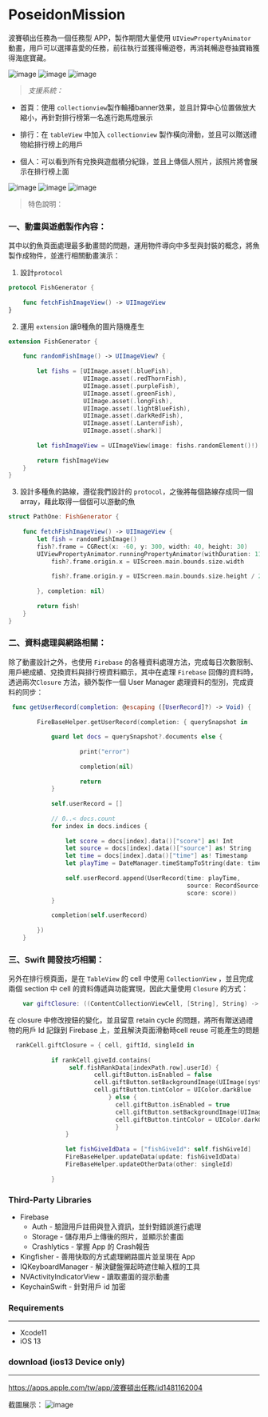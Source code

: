 # PoseidonMission
波賽頓出任務為一個任務型 APP，製作期間大量使用 `UIViewPropertyAnimator` 動畫，用戶可以選擇喜愛的任務，前往執行並獲得暢遊卷，再消耗暢遊卷抽寶箱獲得海底寶藏。

![image](https://github.com/kbl26amy/PoseidonMission/blob/master/fishing.gif?raw=true)
![image](https://github.com/kbl26amy/PoseidonMission/blob/master/map.gif?raw=true)
![image](https://github.com/kbl26amy/PoseidonMission/blob/master/jellyFish.gif?raw=true)


>*支援系統：* 
     
*  首頁：使用 `collectionview`製作輪播banner效果，並且計算中心位置做放大縮小，再針對排行榜第一名進行跑馬燈展示
     
*  排行：在 `tableView` 中加入 `collectionview` 製作橫向滑動，並且可以贈送禮物給排行榜上的用戶 
     
*  個人：可以看到所有兌換與遊戲積分紀錄，並且上傳個人照片，該照片將會展示在排行榜上面
     
![image](https://github.com/kbl26amy/PoseidonMission/blob/master/lobby.gif?raw=true)
![image](https://github.com/kbl26amy/PoseidonMission/blob/master/profile.gif?raw=true)
![image](https://github.com/kbl26amy/PoseidonMission/blob/master/rankView.gif?raw=true)

>特色說明：

###  一、動畫與遊戲製作內容：
   
其中以釣魚頁面處理最多動畫間的問題，運用物件導向中多型與封裝的概念，將魚製作成物件，並進行相關動畫演示：

1. 設計`protocol`

```Swift
protocol FishGenerator {
    
    func fetchFishImageView() -> UIImageView
}
```
2. 運用 `extension` 讓9種魚的圖片隨機產生
```Swift 
extension FishGenerator {
    
    func randomFishImage() -> UIImageView? {
        
        let fishs = [UIImage.asset(.blueFish),
                     UIImage.asset(.redThornFish),
                     UIImage.asset(.purpleFish),
                     UIImage.asset(.greenFish),
                     UIImage.asset(.longFish),
                     UIImage.asset(.lightBlueFish),
                     UIImage.asset(.darkRedFish),
                     UIImage.asset(.LanternFish),
                     UIImage.asset(.shark)]
        
        let fishImageView = UIImageView(image: fishs.randomElement()!)
        
        return fishImageView
    }
}
```

3. 設計多種魚的路線，遵從我們設計的 `protocol`，之後將每個路線存成同一個 array，藉此取得一個個可以游動的魚
```Swift
struct PathOne: FishGenerator {
    
    func fetchFishImageView() -> UIImageView {
        let fish = randomFishImage()
        fish?.frame = CGRect(x: -60, y: 300, width: 40, height: 30)
        UIViewPropertyAnimator.runningPropertyAnimator(withDuration: 11, delay: 0, animations: {
            fish?.frame.origin.x = UIScreen.main.bounds.size.width
         
            fish?.frame.origin.y = UIScreen.main.bounds.size.height / 2
            
        }, completion: nil)
     
        return fish!
    }
}
```
###  二、資料處理與網路相關：
     
除了動畫設計之外，也使用 `Firebase` 的各種資料處理方法，完成每日次數限制、用戶總成績、兌換資料與排行榜資料顯示，其中在處理 `Firebase` 回傳的資料時，透過兩次`Closure` 方法，額外製作一個 User Manager 處理資料的型別，完成資料的同步：

```Swift
 func getUserRecord(completion: @escaping ([UserRecord]?) -> Void) {
        
        FireBaseHelper.getUserRecord(completion: { querySnapshot in
            
            guard let docs = querySnapshot?.documents else {
                    
                    print("error")
                    
                    completion(nil)
                    
                    return
            }
            
            self.userRecord = []
            
            // 0..< docs.count
            for index in docs.indices {
              
                let score = docs[index].data()["score"] as! Int
                let source = docs[index].data()["source"] as! String
                let time = docs[index].data()["time"] as! Timestamp
                let playTime = DateManager.timeStampToString(date: time, text: "yyyy-MM-dd HH:mm:ss")
        
                self.userRecord.append(UserRecord(time: playTime,
                                                  source: RecordSource(rawValue: source) ?? .loginToday,
                                                  score: score))
            }
            
            completion(self.userRecord)
            
        })
    }
```

###  三、Swift 開發技巧相關：
    
另外在排行榜頁面，是在 `TableView` 的 cell 中使用 `CollectionView` ，並且完成兩個 section 中 cell 的資料傳遞與功能實現，因此大量使用 `Closure` 的方式：

```Swift
    var giftClosure: ((ContentCollectionViewCell, [String], String) -> ())?
```
在 closure 中修改按鈕的變化，並且留意 retain cycle 的問題，將所有贈送過禮物的用戶 Id 記錄到 Firebase 上，並且解決頁面滑動時cell reuse 可能產生的問題
 
```Swift
  rankCell.giftClosure = { cell, giftId, singleId in
                
            if rankCell.giveId.contains(
                 self.fishRankData[indexPath.row].userId) {
                        cell.giftButton.isEnabled = false
                        cell.giftButton.setBackgroundImage(UIImage(systemName: "gift.fill"), for: .normal)
                        cell.giftButton.tintColor = UIColor.darkBlue
                            } else {
                              cell.giftButton.isEnabled = true
                              cell.giftButton.setBackgroundImage(UIImage(systemName: "gift"), for: .normal)
                              cell.giftButton.tintColor = UIColor.darkGray
                              }
                } 
            
                let fishGiveIdData = ["fishGiveId": self.fishGiveId]
                FireBaseHelper.updateData(update: fishGiveIdData)
                FireBaseHelper.updateOtherData(other: singleId)
                
            }
```

### Third-Party Libraries
* Firebase
     * Auth - 驗證用戶註冊與登入資訊，並針對錯誤進行處理
     * Storage - 儲存用戶上傳後的照片，並顯示於畫面
     * Crashlytics - 掌握 App 的 Crash報告
* Kingfisher - 善用快取的方式處理網路圖片並呈現在 App
* IQKeyboardManager - 解決鍵盤彈起時遮住輸入框的工具
* NVActivityIndicatorView - 讀取畫面的提示動畫
* KeychainSwift - 針對用戶 id 加密
     
### Requirements
-----------------
* Xcode11
* iOS 13

### download (ios13 Device only)
-------------------
https://apps.apple.com/tw/app/波賽頓出任務/id1481162004

截圖展示：
![image](https://github.com/kbl26amy/PoseidonMission/blob/master/app%20introduction.png?raw=true)


